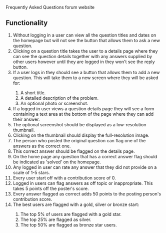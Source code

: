 Frequently Asked Questions forum website

## Functionality
<ol>
  <li>Without logging in a user can view all the question titles and dates on the homepage but will not see the button that allows them to ask a new question.</li>
  <li>Clicking on a question title takes the user to a details page where they can see the question details together with any answers supplied by other users however until they are logged in they won't see the reply button.</li>
  <li>If a user logs in they should see a button that allows them to add a new question. This will take them to a new screen where they will be asked for:</li>
  <ol>
    <li>A short title.</li>
    <li>A detailed description of the problem.</li>
    <li>An optional photo or screenshot.</li>
  </ol>
  <li>If a logged in user views a question details page they will see a form containing a text area at the bottom of the page where they can add their answer.</li>
  <li>The optional screenshot should be displayed as a low-resolution thumbnail.</li>
  <li>Clicking on the thumbnail should display the full-resolution image.</li>
  <li>The person who posted the original question can flag one of the answers as the correct one.</li>
  <li>This correct answer should be flagged on the details page.</li>
  <li>On the home page any question that has a correct answer flag should be indicated as 'solved' on the homepage.</li>
  <li>Any logged in user can rate any answer that they did not provide on a scale of 1-5 stars.</li>
  <li>Every user start off with a contribution score of 0.</li>
  <li>Logged in users can flag answers as off topic or inappropriate. This takes 5 points off the poster's score.</li>
  <li>Every answer flagged as correct adds 50 points to the posting person's contribution score.</li>
  <li>The best users are flagged with a gold, silver or bronze start:</li>
  <ol>
    <li>The top 5% of users are flagged with a gold star.</li>
    <li>The top 25% are flagged as silver.</li>
    <li>The top 50% are flagged as bronze star users.</li>
  </ol>
</ol>
